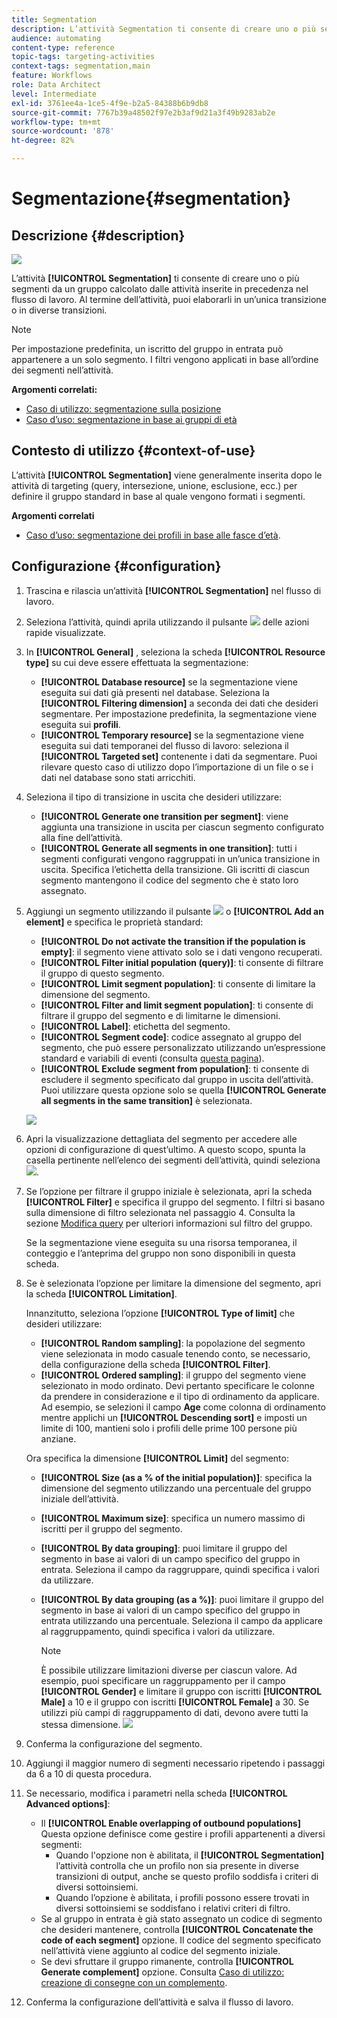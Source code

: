 ```yaml
---
title: Segmentation
description: L’attività Segmentation ti consente di creare uno o più segmenti da un gruppo calcolato dalle attività inserite in precedenza nel flusso di lavoro.
audience: automating
content-type: reference
topic-tags: targeting-activities
context-tags: segmentation,main
feature: Workflows
role: Data Architect
level: Intermediate
exl-id: 3761ee4a-1ce5-4f9e-b2a5-84388b6b9db8
source-git-commit: 7767b39a48502f97e2b3af9d21a3f49b9283ab2e
workflow-type: tm+mt
source-wordcount: '878'
ht-degree: 82%

---
```


# Segmentazione{#segmentation}

## Descrizione {#description}

![](assets/segmentation.png)

L’attività **[!UICONTROL Segmentation]** ti consente di creare uno o più segmenti da un gruppo calcolato dalle attività inserite in precedenza nel flusso di lavoro. Al termine dell’attività, puoi elaborarli in un’unica transizione o in diverse transizioni.

>[!NOTE]
>
>Per impostazione predefinita, un iscritto del gruppo in entrata può appartenere a un solo segmento. I filtri vengono applicati in base all’ordine dei segmenti nell’attività.

**Argomenti correlati:**
* [Caso di utilizzo: segmentazione sulla posizione](../../automating/using/workflow-segmentation-location.md)
* [Caso d’uso: segmentazione in base ai gruppi di età](../../automating/using/segmentation-age-groups.md)

## Contesto di utilizzo {#context-of-use}

L’attività **[!UICONTROL Segmentation]** viene generalmente inserita dopo le attività di targeting (query, intersezione, unione, esclusione, ecc.) per definire il gruppo standard in base al quale vengono formati i segmenti.

**Argomenti correlati**

* [Caso d’uso: segmentazione dei profili in base alle fasce d’età](../../automating/using/segmentation-age-groups.md).

## Configurazione {#configuration}

1. Trascina e rilascia un’attività **[!UICONTROL Segmentation]** nel flusso di lavoro.
1. Seleziona l’attività, quindi aprila utilizzando il pulsante ![](assets/edit_darkgrey-24px.png) delle azioni rapide visualizzate.
1. In **[!UICONTROL General]** , seleziona la scheda **[!UICONTROL Resource type]** su cui deve essere effettuata la segmentazione:

   * **[!UICONTROL Database resource]** se la segmentazione viene eseguita sui dati già presenti nel database. Seleziona la **[!UICONTROL Filtering dimension]** a seconda dei dati che desideri segmentare. Per impostazione predefinita, la segmentazione viene eseguita sui **profili**.
   * **[!UICONTROL Temporary resource]** se la segmentazione viene eseguita sui dati temporanei del flusso di lavoro: seleziona il **[!UICONTROL Targeted set]** contenente i dati da segmentare. Puoi rilevare questo caso di utilizzo dopo l’importazione di un file o se i dati nel database sono stati arricchiti.

1. Seleziona il tipo di transizione in uscita che desideri utilizzare:

   * **[!UICONTROL Generate one transition per segment]**: viene aggiunta una transizione in uscita per ciascun segmento configurato alla fine dell’attività.
   * **[!UICONTROL Generate all segments in one transition]**: tutti i segmenti configurati vengono raggruppati in un’unica transizione in uscita. Specifica l’etichetta della transizione. Gli iscritti di ciascun segmento mantengono il codice del segmento che è stato loro assegnato.

1. Aggiungi un segmento utilizzando il pulsante ![](assets/add_darkgrey-24px.png) o **[!UICONTROL Add an element]** e specifica le proprietà standard:

   * **[!UICONTROL Do not activate the transition if the population is empty]**: il segmento viene attivato solo se i dati vengono recuperati.
   * **[!UICONTROL Filter initial population (query)]**: ti consente di filtrare il gruppo di questo segmento.
   * **[!UICONTROL Limit segment population]**: ti consente di limitare la dimensione del segmento.
   * **[!UICONTROL Filter and limit segment population]**: ti consente di filtrare il gruppo del segmento e di limitarne le dimensioni.
   * **[!UICONTROL Label]**: etichetta del segmento.
   * **[!UICONTROL Segment code]**: codice assegnato al gruppo del segmento, che può essere personalizzato utilizzando un’espressione standard e variabili di eventi (consulta [questa pagina](../../automating/using/customizing-workflow-external-parameters.md)).
   * **[!UICONTROL Exclude segment from population]**: ti consente di escludere il segmento specificato dal gruppo in uscita dell’attività. Puoi utilizzare questa opzione solo se quella **[!UICONTROL Generate all segments in the same transition]** è selezionata.

   ![](assets/wkf_segment_new_segment.png)

1. Apri la visualizzazione dettagliata del segmento per accedere alle opzioni di configurazione di quest’ultimo. A questo scopo, spunta la casella pertinente nell’elenco dei segmenti dell’attività, quindi seleziona ![](assets/wkf_segment_parameters_24px.png).
1. Se l’opzione per filtrare il gruppo iniziale è selezionata, apri la scheda **[!UICONTROL Filter]** e specifica il gruppo del segmento. I filtri si basano sulla dimensione di filtro selezionata nel passaggio 4. Consulta la sezione [Modifica query](../../automating/using/editing-queries.md) per ulteriori informazioni sul filtro del gruppo.

   Se la segmentazione viene eseguita su una risorsa temporanea, il conteggio e l’anteprima del gruppo non sono disponibili in questa scheda.

1. Se è selezionata l’opzione per limitare la dimensione del segmento, apri la scheda **[!UICONTROL Limitation]**.

   Innanzitutto, seleziona l’opzione **[!UICONTROL Type of limit]** che desideri utilizzare:

   * **[!UICONTROL Random sampling]**: la popolazione del segmento viene selezionata in modo casuale tenendo conto, se necessario, della configurazione della scheda **[!UICONTROL Filter]**.
   * **[!UICONTROL Ordered sampling]**: il gruppo del segmento viene selezionato in modo ordinato. Devi pertanto specificare le colonne da prendere in considerazione e il tipo di ordinamento da applicare. Ad esempio, se selezioni il campo **Age** come colonna di ordinamento mentre applichi un **[!UICONTROL Descending sort]** e imposti un limite di 100, mantieni solo i profili delle prime 100 persone più anziane.

   Ora specifica la dimensione **[!UICONTROL Limit]** del segmento:

   * **[!UICONTROL Size (as a % of the initial population)]**: specifica la dimensione del segmento utilizzando una percentuale del gruppo iniziale dell’attività.
   * **[!UICONTROL Maximum size]**: specifica un numero massimo di iscritti per il gruppo del segmento.
   * **[!UICONTROL By data grouping]**: puoi limitare il gruppo del segmento in base ai valori di un campo specifico del gruppo in entrata. Seleziona il campo da raggruppare, quindi specifica i valori da utilizzare.
   * **[!UICONTROL By data grouping (as a %)]**: puoi limitare il gruppo del segmento in base ai valori di un campo specifico del gruppo in entrata utilizzando una percentuale. Seleziona il campo da applicare al raggruppamento, quindi specifica i valori da utilizzare.

      >[!NOTE]
      >
      >È possibile utilizzare limitazioni diverse per ciascun valore. Ad esempio, puoi specificare un raggruppamento per il campo **[!UICONTROL Gender]** e limitare il gruppo con iscritti **[!UICONTROL Male]** a 10 e il gruppo con iscritti **[!UICONTROL Female]** a 30. Se utilizzi più campi di raggruppamento di dati, devono avere tutti la stessa dimensione.
   ![](assets/wkf_segment_limit_by_grouping.png)

1. Conferma la configurazione del segmento.
1. Aggiungi il maggior numero di segmenti necessario ripetendo i passaggi da 6 a 10 di questa procedura.
1. Se necessario, modifica i parametri nella scheda **[!UICONTROL Advanced options]**:

   * Il **[!UICONTROL Enable overlapping of outbound populations]** Questa opzione definisce come gestire i profili appartenenti a diversi segmenti:
      * Quando l&#39;opzione non è abilitata, il **[!UICONTROL Segmentation]** l’attività controlla che un profilo non sia presente in diverse transizioni di output, anche se questo profilo soddisfa i criteri di diversi sottoinsiemi.
      * Quando l’opzione è abilitata, i profili possono essere trovati in diversi sottoinsiemi se soddisfano i relativi criteri di filtro.
   * Se al gruppo in entrata è già stato assegnato un codice di segmento che desideri mantenere, controlla **[!UICONTROL Concatenate the code of each segment]** opzione. Il codice del segmento specificato nell’attività viene aggiunto al codice del segmento iniziale.
   * Se devi sfruttare il gruppo rimanente, controlla **[!UICONTROL Generate complement]** opzione. Consulta [Caso di utilizzo: creazione di consegne con un complemento](../../automating/using/workflow-created-query-with-complement.md).

1. Conferma la configurazione dell’attività e salva il flusso di lavoro.
